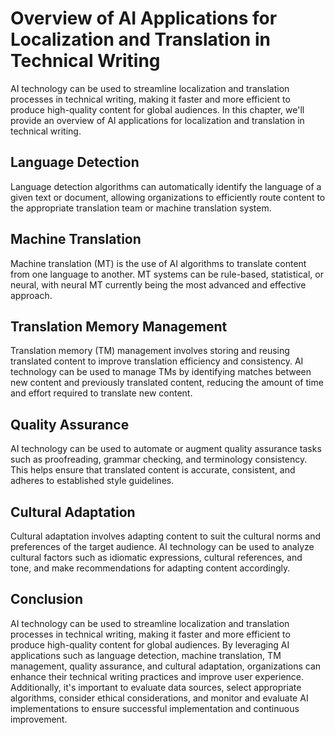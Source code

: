 Overview of AI Applications for Localization and Translation in Technical Writing
===================================================================================================================================================

AI technology can be used to streamline localization and translation processes in technical writing, making it faster and more efficient to produce high-quality content for global audiences. In this chapter, we'll provide an overview of AI applications for localization and translation in technical writing.

Language Detection
------------------

Language detection algorithms can automatically identify the language of a given text or document, allowing organizations to efficiently route content to the appropriate translation team or machine translation system.

Machine Translation
-------------------

Machine translation (MT) is the use of AI algorithms to translate content from one language to another. MT systems can be rule-based, statistical, or neural, with neural MT currently being the most advanced and effective approach.

Translation Memory Management
-----------------------------

Translation memory (TM) management involves storing and reusing translated content to improve translation efficiency and consistency. AI technology can be used to manage TMs by identifying matches between new content and previously translated content, reducing the amount of time and effort required to translate new content.

Quality Assurance
-----------------

AI technology can be used to automate or augment quality assurance tasks such as proofreading, grammar checking, and terminology consistency. This helps ensure that translated content is accurate, consistent, and adheres to established style guidelines.

Cultural Adaptation
-------------------

Cultural adaptation involves adapting content to suit the cultural norms and preferences of the target audience. AI technology can be used to analyze cultural factors such as idiomatic expressions, cultural references, and tone, and make recommendations for adapting content accordingly.

Conclusion
----------

AI technology can be used to streamline localization and translation processes in technical writing, making it faster and more efficient to produce high-quality content for global audiences. By leveraging AI applications such as language detection, machine translation, TM management, quality assurance, and cultural adaptation, organizations can enhance their technical writing practices and improve user experience. Additionally, it's important to evaluate data sources, select appropriate algorithms, consider ethical considerations, and monitor and evaluate AI implementations to ensure successful implementation and continuous improvement.
